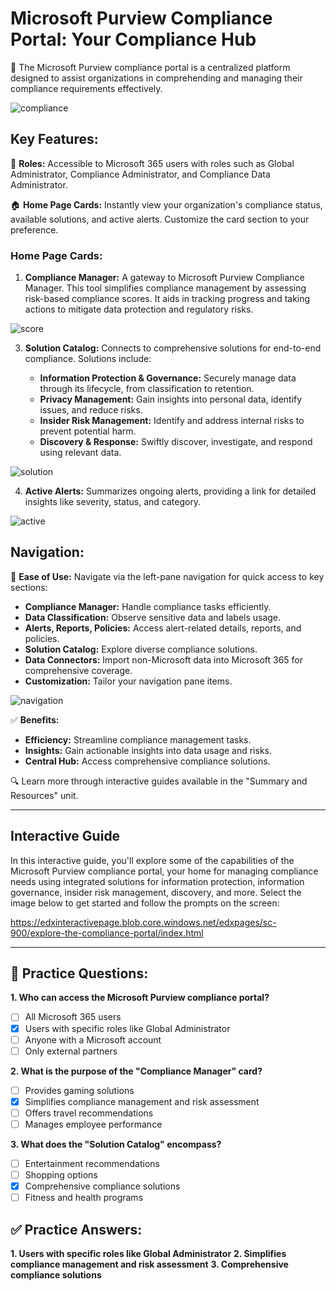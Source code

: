 # **Microsoft Purview Compliance Portal: Your Compliance Hub**

🔐 The Microsoft Purview compliance portal is a centralized platform designed to assist organizations in comprehending and managing their compliance requirements effectively.

![compliance](https://learn.microsoft.com/en-us/training/wwl-sci/describe-compliance-management-capabilities-microsoft-365/media/purview-compliance-portal-expanded.png#lightbox)
## **Key Features:**

👤 **Roles:** Accessible to Microsoft 365 users with roles such as Global Administrator, Compliance Administrator, and Compliance Data Administrator.

🏠 **Home Page Cards:** Instantly view your organization's compliance status, available solutions, and active alerts. Customize the card section to your preference.

### **Home Page Cards:**

1. **Compliance Manager:** A gateway to Microsoft Purview Compliance Manager. This tool simplifies compliance management by assessing risk-based compliance scores. It aids in tracking progress and taking actions to mitigate data protection and regulatory risks.

![score](https://learn.microsoft.com/en-us/training/wwl-sci/describe-compliance-management-capabilities-microsoft-365/media/3-compliance-scorecard-expanded.png#lightbox)

3. **Solution Catalog:** Connects to comprehensive solutions for end-to-end compliance. Solutions include:

   - **Information Protection & Governance:** Securely manage data through its lifecycle, from classification to retention.
   - **Privacy Management:** Gain insights into personal data, identify issues, and reduce risks.
   - **Insider Risk Management:** Identify and address internal risks to prevent potential harm.
   - **Discovery & Response:** Swiftly discover, investigate, and respond using relevant data.

![solution](https://learn.microsoft.com/en-us/training/wwl-sci/describe-compliance-management-capabilities-microsoft-365/media/3-solutions-catalog-card-expanded.png#lightbox)

4. **Active Alerts:** Summarizes ongoing alerts, providing a link for detailed insights like severity, status, and category.

![active](https://learn.microsoft.com/en-us/training/wwl-sci/describe-compliance-management-capabilities-microsoft-365/media/3-active-alerts-card.png)
## **Navigation:**

🚀 **Ease of Use:** Navigate via the left-pane navigation for quick access to key sections:

- **Compliance Manager:** Handle compliance tasks efficiently.
- **Data Classification:** Observe sensitive data and labels usage.
- **Alerts, Reports, Policies:** Access alert-related details, reports, and policies.
- **Solution Catalog:** Explore diverse compliance solutions.
- **Data Connectors:** Import non-Microsoft data into Microsoft 365 for comprehensive coverage.
- **Customization:** Tailor your navigation pane items.

![navigation](https://learn.microsoft.com/en-us/training/wwl-sci/describe-compliance-management-capabilities-microsoft-365/media/3-left-navigation-pane-expanded.png#lightbox)

✅ **Benefits:**

- **Efficiency:** Streamline compliance management tasks.
- **Insights:** Gain actionable insights into data usage and risks.
- **Central Hub:** Access comprehensive compliance solutions.

🔍 Learn more through interactive guides available in the "Summary and Resources" unit.

---

## Interactive Guide

In this interactive guide, you'll explore some of the capabilities of the Microsoft Purview compliance portal, your home for managing compliance needs using integrated solutions for information protection, information governance, insider risk management, discovery, and more. Select the image below to get started and follow the prompts on the screen:

https://edxinteractivepage.blob.core.windows.net/edxpages/sc-900/explore-the-compliance-portal/index.html

---

## **🧠 Practice Questions:**

**1. Who can access the Microsoft Purview compliance portal?**
   - [ ] All Microsoft 365 users
   - [x] Users with specific roles like Global Administrator
   - [ ] Anyone with a Microsoft account
   - [ ] Only external partners

**2. What is the purpose of the "Compliance Manager" card?**
   - [ ] Provides gaming solutions
   - [x] Simplifies compliance management and risk assessment
   - [ ] Offers travel recommendations
   - [ ] Manages employee performance

**3. What does the "Solution Catalog" encompass?**
   - [ ] Entertainment recommendations
   - [ ] Shopping options
   - [x] Comprehensive compliance solutions
   - [ ] Fitness and health programs

## **✅ Practice Answers:**

**1. Users with specific roles like Global Administrator**
**2. Simplifies compliance management and risk assessment**
**3. Comprehensive compliance solutions**